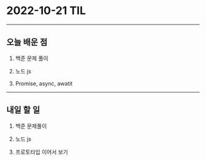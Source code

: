 # 2022-10-21 TIL

---

## 오늘 배운 점

1. 백준 문제 풀이

2. 노드 js

3. Promise, async, awatit

---

## 내일 할 일

1. 백준 문제풀이

2. 노드 js

3. 프로토타입 이어서 보기